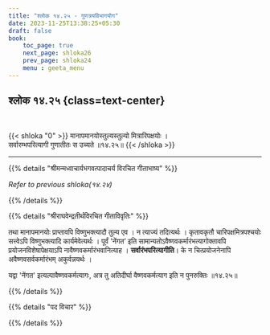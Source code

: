 ```yaml
---
title: "श्लोक १४.२५ - गुणत्रयविभागयोग"
date: 2023-11-25T13:38:25+05:30
draft: false
book:
    toc_page: true
    next_page: shloka26
    prev_page: shloka24
    menu : geeta_menu
---
```




## श्लोक १४.२५ {class=text-center}

<br/>

{{< shloka  "0"  >}}
मानापमानयोस्तुल्यस्तुल्यो मित्रारिपक्षयोः ।  
सर्वारम्भपरित्यागी गुणातीतः स उच्यते ॥१४.२५॥
{{< /shloka >}}

---


{{% details "श्रीमन्मध्वाचार्यभगवत्पादाचर्य विरचित  गीताभाष्य" %}}

*Refer to previous shloka(१४.२४)*

{{% /details %}}



{{% details "श्रीराघवेन्द्रतीर्थविरचित गीताविवृतिः" %}}

तथा मानापमानयोः प्राप्तावपि विष्णुभक्त्यादौ तुल्य एव । 
न त्याज्यं तदित्यर्थः । कृतावकृतौ चारिपक्षमित्रपश्चयोः 
सत्त्वेऽपि विष्णुभक्त्यादि कार्यमेवेत्यर्थः । 
पूर्वं 'नेंगत’ इति सामान्यतोऽवैष्णवकर्मारंभत्यागोक्तावपि 
प्रयोजनविशेषापेक्षयाऽपि नावैष्णवकर्मारंभवानित्याह । 
**सर्वारंभपरित्यागीति**। के न 
चित्प्रयोजनेनापि अवैष्णवसर्वकर्मारंभम् अकुर्वन्नयर्थः ।  

यद्वा 'नेंगत' इत्यल्पावैष्णवकर्मत्यागः, अत्र तु अतिदीर्घा 
वैष्णवकर्मत्याग इति न पुनरुक्तिः ॥१४.२५॥

{{% /details %}}



{{% details "पद विचार" %}}


{{% /details %}}
